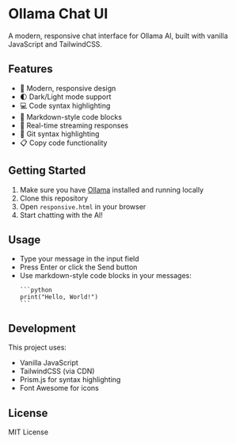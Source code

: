 # Ollama Chat UI

A modern, responsive chat interface for Ollama AI, built with vanilla JavaScript and TailwindCSS.

## Features

- 🎨 Modern, responsive design
- 🌓 Dark/Light mode support
- 💻 Code syntax highlighting
- 📝 Markdown-style code blocks
- 🔄 Real-time streaming responses
- 🎯 Git syntax highlighting
- 📋 Copy code functionality

## Getting Started

1. Make sure you have [Ollama](https://ollama.ai/) installed and running locally
2. Clone this repository
3. Open `responsive.html` in your browser
4. Start chatting with the AI!

## Usage

- Type your message in the input field
- Press Enter or click the Send button
- Use markdown-style code blocks in your messages:
  ````
  ```python
  print("Hello, World!")
  ```
  ````

## Development

This project uses:
- Vanilla JavaScript
- TailwindCSS (via CDN)
- Prism.js for syntax highlighting
- Font Awesome for icons

## License

MIT License
